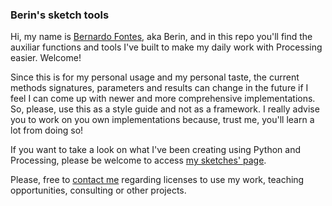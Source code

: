 ### Berin's sketch tools

Hi, my name is [Bernardo Fontes](https://berinfontes.com/), aka Berin, and in this repo you'll find the auxiliar functions and tools I've built to make my daily work with Processing easier. Welcome!

Since this is for my personal usage and my personal taste, the current methods signatures, parameters and results can change in the future if I feel I can come up with newer and more comprehensive implementations. So, please, use this as a style guide and not as a framework. I really advise you to work on you own implementations because, trust me, you'll learn a lot from doing so!

If you want to take a look on what I've been creating using Python and Processing, please be welcome to access [my sketches' page](https://berinhard.github.io/sketches/).

Please, free to [contact me](mailto:bernardoxhc@gmail.com) regarding licenses to use my work, teaching opportunities, consulting or other projects.
